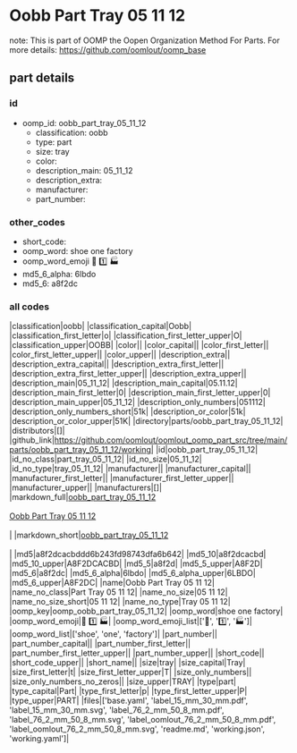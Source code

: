 # Oobb Part Tray 05 11 12  

note: This is part of OOMP the Oopen Organization Method For Parts. For more details: https://github.com/oomlout/oomp_base

##  part details





### id
* oomp_id: oobb_part_tray_05_11_12
  * classification: oobb
  * type: part
  * size: tray
  * color: 
  * description_main: 05_11_12
  * description_extra: 
  * manufacturer: 
  * part_number: 

### other_codes
* short_code: 
* oomp_word: shoe one factory
* oomp_word_emoji :shoe: :one: :factory:
* md5_6_alpha: 6lbdo
* md5_6: a8f2dc

### all codes 
|classification|oobb|
|classification_capital|Oobb|
|classification_first_letter|o|
|classification_first_letter_upper|O|
|classification_upper|OOBB|
|color||
|color_capital||
|color_first_letter||
|color_first_letter_upper||
|color_upper||
|description_extra||
|description_extra_capital||
|description_extra_first_letter||
|description_extra_first_letter_upper||
|description_extra_upper||
|description_main|05_11_12|
|description_main_capital|05.11.12|
|description_main_first_letter|0|
|description_main_first_letter_upper|0|
|description_main_upper|05_11_12|
|description_only_numbers|051112|
|description_only_numbers_short|51k|
|description_or_color|51k|
|description_or_color_upper|51K|
|directory|parts/oobb_part_tray_05_11_12|
|distributors|[]|
|github_link|https://github.com/oomlout/oomlout_oomp_part_src/tree/main/parts/oobb_part_tray_05_11_12/working|
|id|oobb_part_tray_05_11_12|
|id_no_class|part_tray_05_11_12|
|id_no_size|05_11_12|
|id_no_type|tray_05_11_12|
|manufacturer||
|manufacturer_capital||
|manufacturer_first_letter||
|manufacturer_first_letter_upper||
|manufacturer_upper||
|manufacturers|[]|
|markdown_full|[oobb_part_tray_05_11_12](https://github.com/oomlout/oomlout_oomp_part_src/tree/main/parts/oobb_part_tray_05_11_12/working)<br>[](https://github.com/oomlout/oomlout_oomp_part_src/tree/main/parts/oobb_part_tray_05_11_12/working)<br>[Oobb Part Tray 05 11 12](https://github.com/oomlout/oomlout_oomp_part_src/tree/main/parts/oobb_part_tray_05_11_12/working)<br><br>|
|markdown_short|[oobb_part_tray_05_11_12](https://github.com/oomlout/oomlout_oomp_part_src/tree/main/parts/oobb_part_tray_05_11_12/working)<br><br>|
|md5|a8f2dcacbddd6b243fd98743dfa6b642|
|md5_10|a8f2dcacbd|
|md5_10_upper|A8F2DCACBD|
|md5_5|a8f2d|
|md5_5_upper|A8F2D|
|md5_6|a8f2dc|
|md5_6_alpha|6lbdo|
|md5_6_alpha_upper|6LBDO|
|md5_6_upper|A8F2DC|
|name|Oobb Part Tray 05 11 12|
|name_no_class|Part Tray 05 11 12|
|name_no_size|05 11 12|
|name_no_size_short|05 11 12|
|name_no_type|Tray 05 11 12|
|oomp_key|oomp_oobb_part_tray_05_11_12|
|oomp_word|shoe one factory|
|oomp_word_emoji|:shoe: :one: :factory:|
|oomp_word_emoji_list|[':shoe:', ':one:', ':factory:']|
|oomp_word_list|['shoe', 'one', 'factory']|
|part_number||
|part_number_capital||
|part_number_first_letter||
|part_number_first_letter_upper||
|part_number_upper||
|short_code||
|short_code_upper||
|short_name||
|size|tray|
|size_capital|Tray|
|size_first_letter|t|
|size_first_letter_upper|T|
|size_only_numbers||
|size_only_numbers_no_zeros||
|size_upper|TRAY|
|type|part|
|type_capital|Part|
|type_first_letter|p|
|type_first_letter_upper|P|
|type_upper|PART|
|files|['base.yaml', 'label_15_mm_30_mm.pdf', 'label_15_mm_30_mm.svg', 'label_76_2_mm_50_8_mm.pdf', 'label_76_2_mm_50_8_mm.svg', 'label_oomlout_76_2_mm_50_8_mm.pdf', 'label_oomlout_76_2_mm_50_8_mm.svg', 'readme.md', 'working.json', 'working.yaml']|
